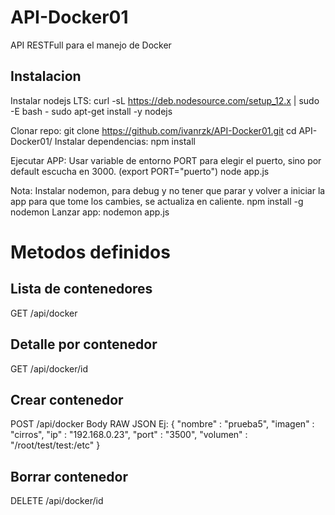 # API-Docker01
API RESTFull para el manejo de Docker

## Instalacion
Instalar nodejs LTS:
  curl -sL https://deb.nodesource.com/setup_12.x | sudo -E bash -
  sudo apt-get install -y nodejs

Clonar repo:
  git clone https://github.com/ivanrzk/API-Docker01.git
  cd API-Docker01/
  Instalar dependencias:
  npm install

Ejecutar APP:
  Usar variable de entorno PORT para elegir el puerto, sino por default escucha en 3000.
  (export PORT="puerto")
  node app.js

Nota:
  Instalar nodemon, para debug y no tener que parar y volver a iniciar la app para que tome los cambies, se actualiza en caliente.
  npm install -g nodemon
  Lanzar app:
  nodemon app.js

# Metodos definidos
## Lista de contenedores
GET /api/docker

## Detalle por contenedor
GET /api/docker/id

## Crear contenedor
POST /api/docker
Body RAW JSON
Ej:
{
  "nombre" : "prueba5",
  "imagen" : "cirros",
  "ip" : "192.168.0.23",
  "port" : "3500",
  "volumen" :  "/root/test/test:/etc"
}

## Borrar contenedor
DELETE /api/docker/id

